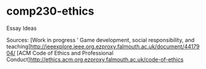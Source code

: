 # comp230-ethics

Essay Ideas

Sources:
[Work in progress ’ Game development, social responsibility, and teaching]http://ieeexplore.ieee.org.ezproxy.falmouth.ac.uk/document/4417904/
[ACM Code of Ethics and Professional Conduct]http://ethics.acm.org.ezproxy.falmouth.ac.uk/code-of-ethics
